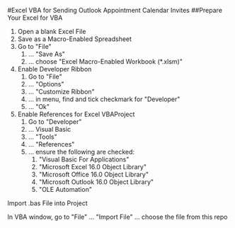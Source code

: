 #Excel VBA for Sending Outlook Appointment Calendar Invites
##Prepare Your Excel for VBA
1. Open a blank Excel File
1. Save as a Macro-Enabled Spreadsheet
1. Go to "File"
    1. ... "Save As"
    1. ... choose "Excel Macro-Enabled Workbook (*.xlsm)"
1. Enable Developer Ribbon
    1. Go to "File"
    1. ... "Options"
    1. ... "Customize Ribbon"
    1. ... in menu, find and tick checkmark for "Developer"
    1. ... "Ok"
1. Enable References for Excel VBAProject
    1. Go to "Developer"
    1. ... Visual Basic
    1. ... "Tools"
    1. ... "References"
    1. ... ensure the following are checked:
        1. "Visual Basic For Applications"
        1. "Microsoft Excel 16.0 Object Library"
        1. "Microsoft Office 16.0 Object Library"
        1. "Microsoft Outlook 16.0 Object Library"
        1. "OLE Automation"
            
        
    
Import .bas File into Project
        
In VBA window, go to "File"
... "Import File"
... choose the file from this repo
        
    



